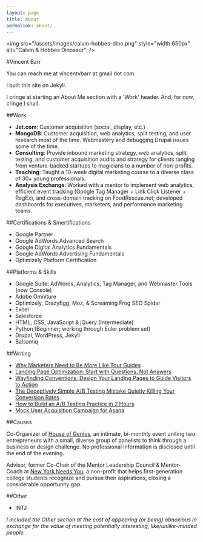 ```yaml
---
layout: page
title: About
permalink: about/
---
```


<img src="/assets/images/calvin-hobbes-dino.png" style="width:650px" alt="Calvin &amp; Hobbes Dinosaur"; />

#Vincent Barr

You can reach me at vincentvbarr at gmail dot com.

I built this site on Jekyll. 

I cringe at starting an About Me section with a 'Work' header.  And, for now, cringe I shall.  

##Work

* **Jet.com**: Customer acquisition (social, display, etc.)
* **MongoDB**: Customer acquisition, web analytics, split testing, and user research most of the time. Webmastery and debugging Drupal issues some of the time.  
* **Consulting**: Provide inbound marketing strategy, web analytics, split testing, and customer acquisition audits and strategy for clients ranging from venture-backed startups to magicians to a number of non-profits.   
* **Teaching**: Taught a 10-week digital marketing course to a diverse class of 30+ young professionals.  
* **Analysis Exchange**: Worked with a mentor to implement web analytics, efficient event tracking (Google Tag Manager + Link Click Listener + RegEx), and cross-domain tracking on FoodRescue.net; developed dashboards for executives, marketers, and performance marketing teams.  

##Certifications  & Smertifications  
* Google Partner
* Google AdWords Advanced Search  
* Google Digital Analytics Fundamentals  
* Google AdWords Advertising Fundamentals  
* Optimizely Platform Certification  

##Platforms & Skills  
* Google Suite: AdWords, Analytics, Tag Manager, and Webmaster Tools (now Console) 
* Adobe Omniture   
* Optimizely, CrazyEgg, Moz, & Screaming Frog SEO Spider  
* Excel  
* Salesforce  
* HTML, CSS, JavaScript & jQuery (Intermediate)
* Python (Beginner; working through Euler problem set)
* Drupal, WordPress, Jekyll  
* Balsamiq  

##Writing  
* [Why Marketers Need to Be More Like Tour Guides](http://unbounce.com/podcast/your-visitors-travel-guide/)  
* [Landing Page Optimization: Start with Questions, Not Answers](http://www.bizible.com/blog/start-with-questions-not-answers-landing-page-optimization-strategies-to-boost-conversion-rates-right-now?hs_preview=TJkLdBYV-2821303150)  
* [Wayfinding Conventions: Design Your Landing Pages to Guide Visitors to Action](http://unbounce.com/design/use-conventions-on-landing-pages/)  
* [The Deceptively Simple A/B Testing Mistake Quietly Killing Your Conversion Rates](http://unbounce.com/a-b-testing/simple-ab-testing-mistake-thats-killing-conversion-rates/)  
* [How to Build an A/B Testing Practice in 2 Hours](https://blog.paymill.com/ab-testing-2-hours/)  
* [Mock User Acquisition Campaign for Asana](http://www.slideshare.net/vincentbarr/mock-user-acquisition-marketing-plan)  

##Causes

Co-Organizer of [House of Genius](http://houseofgenius.org/), an intimate, bi-monthly event uniting two entrepreneurs with a small, diverse group of panelists to think through a business or design challenge.  No professional information is disclosed until the end of the evening.  

Advisor, former Co-Chair of the Mentor Leadership Council & Mentor-Coach at [New York Needs You](http://www.newyorkneedsyou.org), a non-profit that helps first-generation college students recognize and pursue their aspirations, closing a considerable opportunity gap.  

##Other

* INTJ


_I included the Other section at the cost of appearing (or being) obnoxious in exchange for the value of meeting potentially interesting, like/unlike-minded people._

<a href="https://plus.google.com/+VincentBarr0?rel=author"></a>